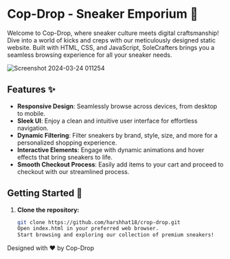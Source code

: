 # Cop-Drop - Sneaker Emporium 🚀

Welcome to Cop-Drop, where sneaker culture meets digital craftsmanship! Dive into a world of kicks and creps with our meticulously designed static website. Built with HTML, CSS, and JavaScript, SoleCrafters brings you a seamless browsing experience for all your sneaker needs.

![Screenshot 2024-03-24 011254](https://github.com/harshhat18/crop-drop/assets/135338937/59bd9f1c-2b05-4528-a24b-5de513ab50eb)

## Features ✨

- **Responsive Design**: Seamlessly browse across devices, from desktop to mobile.
- **Sleek UI**: Enjoy a clean and intuitive user interface for effortless navigation.
- **Dynamic Filtering**: Filter sneakers by brand, style, size, and more for a personalized shopping experience.
- **Interactive Elements**: Engage with dynamic animations and hover effects that bring sneakers to life.
- **Smooth Checkout Process**: Easily add items to your cart and proceed to checkout with our streamlined process.

## Getting Started 🚀

1. **Clone the repository:**

   ```bash
   git clone https://github.com/harshhat18/crop-drop.git
   Open index.html in your preferred web browser.
   Start browsing and exploring our collection of premium sneakers!


Designed with ❤️ by Cop-Drop




